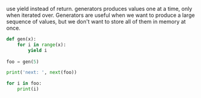 use yield instead of return. generators produces values one at a time, only when iterated over.
Generators are useful when we want to produce a large sequence of values, but we don't want to store all of them in memory at once.
```python
def gen(x): 
	for i in range(x): 
		yield i 
	
foo = gen(5)

print('next: ', next(foo))

for i in foo:
	print(i)
```